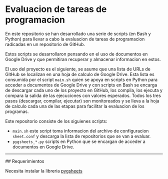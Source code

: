 # Evaluacion de tareas de programacion

En este repositorio se han desarrollado una serie de scripts (en Bash y Python)
para llevar a cabo la evaluacion de tareas de programacion radicadas en un 
repositorio de GitHub. 

Estos scripts se desarrollaron pensando en el uso de documentos en Google Drive 
y que permitiran recuperar y almacenar informacion en estos.

El uso del proyecto es el siguiente, se asume que una lista de URLs de GitHub
se localizan en una hoja de calculo de Google Drive. 
Esta lista es consumida por el script `main.sh` quien se apoya en scripts en
Python para acceder a documentos de Google Drive y con scripts en Bash se 
encarga de descargar cada uno de los proyecto en GitHub, los compila, los 
ejecuta y compara la salida de las ejecuciones con valores esperados. 
Todos los tres pasos (descargar, compilar, ejecutar) son monitoreados y se 
lleva a la hoja de calculo cada una de las etapas para facilitar la evaluacion
de los programas.

Este repositorio consiste de los siguienes scripts:

* `main.sh` este script toma informacion del archivo de configuracion 
`sheet.conf` y descarga la lista de repositorios que se van a evaluar.
* `pygsheets_*.py` scripts en Python que se encargan de acceder a documentos
en Google Drive. 

---

## Requerimientos

Necesita instalar la libreria [pygsheets](https://github.com/nithinmurali/pygsheets)
